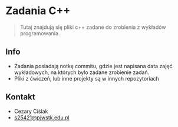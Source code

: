 # Zadania C++
> Tutaj znajdują się pliki c++ zadane do zrobienia z wykładów programowania.

## Info
- Zadania posiadają notkę commitu, gdzie jest napisana data zajęć wykładowych, na których było zadane zrobienie zadań.
- Pliki z ćwiczeń, lub inne projekty są w innych repozytoriach

## Kontakt
- Cezary Ciślak
- s25421@pjwstk.edu.pl
